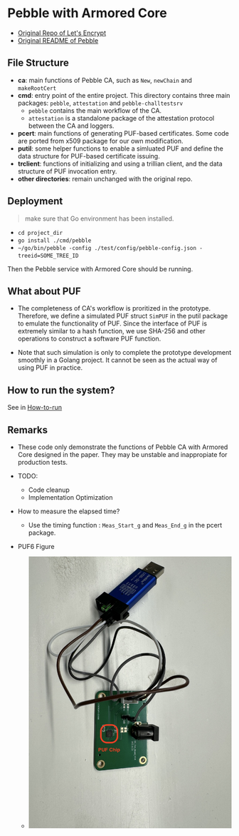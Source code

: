 # Pebble with Armored Core

- [Original Repo of Let's Encrypt](https://github.com/letsencrypt/pebble)
- [Original README of Pebble](./README%20ORIGINAL.md)

## File Structure

- **ca**: main functions of Pebble CA, such as `New`, `newChain` and `makeRootCert`
- **cmd**: entry point of the entire project. This directory contains three main packages: `pebble`, `attestation` and `pebble-challtestsrv`
  - `pebble` contains the main workflow of the CA.
  - `attestation` is a standalone package of the attestation protocol between the CA and loggers.
- **pcert**: main functions of generating PUF-based certificates. Some code are ported from x509 package for our own modification.
- **putil**: some helper functions to enable a simluated PUF and define the data structure for PUF-based certificate issuing.
- **trclient**: functions of initializing and using a trillian client, and the data structure of PUF invocation entry.
- **other directories**: remain unchanged with the original repo.

## Deployment

> make sure that Go environment has been installed.

- `cd project_dir`
- `go install ./cmd/pebble`
- `~/go/bin/pebble -config ./test/config/pebble-config.json -treeid=SOME_TREE_ID`

Then the Pebble service with Armored Core should be running.

## What about PUF

- The completeness of CA's workflow is proritized in the prototype. Therefore, we define a simulated PUF struct `SimPUF` in the putil package to emulate the functionality of PUF. Since the interface of PUF is extremely similar to a hash function, we use SHA-256 and other operations to construct a software PUF function.

- Note that such simulation is only to complete the prototype development smoothly in a Golang project. It cannot be seen as the actual way of using PUF in practice.

## How to run the system?

See in [How-to-run](https://github.com/ArmoredCorePKI/Armored-Core/blob/main/README.md) 

## Remarks

- These code only demonstrate the functions of Pebble CA with Armored Core designed in the paper. They may be unstable and inappropiate for production tests.

- TODO:
  
  - Code cleanup 
  - Implementation Optimization

- How to measure the elapsed time?
  
  - Use the timing function : `Meas_Start_g` and `Meas_End_g` in the pcert package.

- PUF6 Figure
  - ![](./PUF6Figure.jpg)
